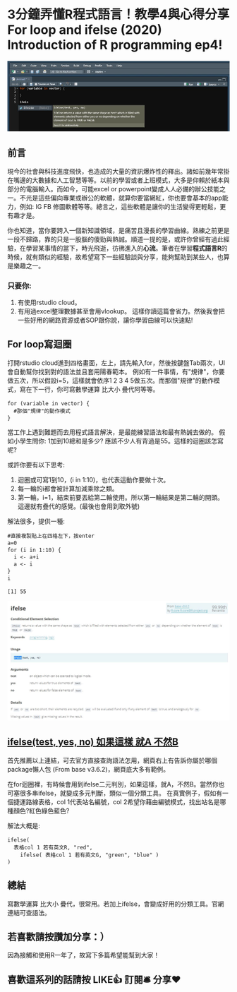 # 3分鐘弄懂R程式語言！教學4與心得分享For loop and ifelse (2020) Introduction of R programming ep4!
![f1](https://github.com/HCH1/blog/blob/master/fig/r4.JPG)

## 前言
現今的社會與科技進度飛快，也造成的大量的資訊爆炸性的釋出。諸如前幾年常掛在嘴邊的大數據和人工智慧等等。以前的學習或者上班模式，大多是仰賴於紙本與部分的電腦輸入。而如今，可能excel or powerpoint變成人人必備的辦公技能之一。不光是這些偏向專業或辦公的軟體，就算你要當網紅，你也要會基本的app能力，例如: IG FB 修圖軟體等等。總言之，這些軟體是讓你的生活變得更輕鬆，更有趣才是。

你也知道，當你要跨入一個新知識領域，是痛苦且漫長的學習曲線。熟練之前更是一段不歸路，靠的只是一股腦的傻勁與熱誠。順道一提的是，或許你曾經有過此經驗，在學習某事情的當下，時光飛逝，彷彿進入的**心流**。筆者在學習**程式語言R**的時候，就有類似的經驗，故希望寫下一些經驗談與分享，能夠幫助到某些人，也算是樂趣之一。

### 只要你:
1. 有使用rstudio cloud。
1. 有用過excel整理數據甚至會用vlookup。
這樣你讀這篇會省力。然後我會把一些好用的網路資源或者SOP跟你說，讓你學習曲線可以快速點!


## For loop寫迴圈
打開rstudio cloud進到四格畫面，左上，請先輸入for，然後按鍵盤Tab兩次，UI會自動幫你找到對的語法並且套用陽春範本。
例如有一件事情，有"規律"，你要做五次，所以假設i=5，這樣就會依序1 2 3 4 5做五次。而那個"規律"的動作模式，寫在下一行，你可寫數學運算 比大小 疊代阿等等。

```
for (variable in vector) {
  #那個"規律"的動作模式
}
```

當工作上遇到難題而去用程式語言解決，是最能練習語法和最有熱誠去做的。
假如小學生問你: 1加到10總和是多少? 應該不少人有背過是55。這樣的迴圈該怎寫呢?

或許你要有以下思考: 
1. 迴圈或可寫1到10，(i in 1:10)，也代表這動作要做十次。
1. 每一輪的i都會被計算加減乘除之類。
1. 第一輪，i=1，結束前要丟給第二輪使用。所以第一輪結果是第二輪的開頭。這邊就有疊代的感覺。(最後也會用到取外號)

解法很多，提供一種:
```
#直接複製貼上在四格左下，按enter
a=0
for (i in 1:10) {
  i <- a+i
  a <- i
}
i
```
```
[1] 55
```

![f1](https://github.com/HCH1/blog/blob/master/fig/r4b.JPG)

## [ifelse(test, yes, no) 如果這樣 就A 不然B](https://www.rdocumentation.org/packages/base/versions/3.6.2/topics/ifelse)
首先推薦以上連結，可去官方直接查詢語法怎用，網頁右上有告訴你屬於哪個package懶人包 (From base v3.6.2)，網頁底大多有範例。

在for迴圈裡，有時候會用到ifelse二元判別，如果這樣，就A，不然B。當然你也可塞很多串ifelse，就變成多元判斷，類似一個分類工具。
在真實例子，假如有一個捷運路線表格，col 1代表站名編號，col 2希望你藉由編號模式，找出站名是哪種顏色?紅色綠色藍色?

解法大概是:
```
ifelse(
  表格col 1 若有英文R, "red",
    ifelse( 表格col 1 若有英文G, "green", "blue" )
)
```

## 總結
寫數學運算 比大小 疊代，很常用。若加上ifelse，會變成好用的分類工具。官網連結可查語法。


## 若喜歡請按讚加分享：）
因為接觸和使用R一年了，故寫下多篇希望能幫到大家！

## 喜歡這系列的話請按 LIKE👍 訂閱🛎 分享❤️
